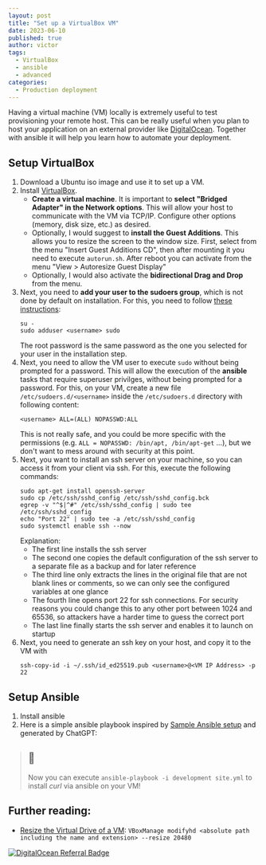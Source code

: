 ```yaml
---
layout: post
title: "Set up a VirtualBox VM"
date: 2023-06-10
published: true
author: victor
tags:
  - VirtualBox
  - ansible
  - advanced
categories:
  - Production deployment
---
```


Having a virtual machine (VM) locally is extremely useful to test provisioning your remote host.
This can be really useful when you plan to host your application on an external provider like [DigitalOcean](https://m.do.co/c/c40e38c3b079).
Together with ansible it will help you learn how to automate your deployment.

## Setup VirtualBox

1. Download a Ubuntu iso image and use it to set up a VM.
2. Install [VirtualBox](https://www.virtualbox.org/).
   - **Create a virtual machine**. It is important to **select "Bridged Adapter" in the Network options**. This will allow your host to communicate with the VM via TCP/IP. Configure other options (memory, disk size, etc.) as desired.
   - Optionally, I would suggest to **install the Guest Additions**. This allows you to resize the screen to the window size. First, select from the menu "Insert Guest Additions CD", then after mounting it you need to execute `autorun.sh`. After reboot you can activate from the menu "View > Autoresize Guest Display"
   - Optionally, I would also activate the **bidirectional Drag and Drop** from the menu.
3. Next, you need to **add your user to the sudoers group**, which is not done by default on installation. For this, you need to follow [these instructions](https://superuser.com/questions/1623376/how-can-i-make-my-own-account-a-sudoers-on-virtualbox/1755286#1755286):
   ```
   su -
   sudo adduser <username> sudo
   ```
   The root password is the same password as the one you selected for your user in the installation step.
4. Next, you need to allow the VM user to execute `sudo` without being prompted for a password. 
   This will allow the execution of the **ansible** tasks that require superuser privilges, without being prompted for a password.
   For this, on your VM, create a new file `/etc/sudoers.d/<username>` inside the `/etc/sudoers.d` directory with following content:
   ```
   <username> ALL=(ALL) NOPASSWD:ALL
   ```
   This is not really safe, and you could be more specific with the permissions (e.g. `ALL = NOPASSWD: /bin/apt, /bin/apt-get` ...), but we don't want to mess around with security at this point.
5. Next, you want to install an ssh server on your machine, so you can access it from your client via ssh. 
   For this, execute the following commands:
   ```
   sudo apt-get install openssh-server
   sudo cp /etc/ssh/sshd_config /etc/ssh/sshd_config.bck
   egrep -v "^$|^#" /etc/ssh/sshd_config | sudo tee /etc/ssh/sshd_config
   echo "Port 22" | sudo tee -a /etc/ssh/sshd_config
   sudo systemctl enable ssh --now
   ```
   Explanation:
   * The first line installs the ssh server
   * The second one copies the default configuration of the ssh server to a separate file as a backup and for later reference
   * The third line only extracts the lines in the original file that are not blank lines or comments, so we can only see the configured variables at one glance
   * The fourth line opens port 22 for ssh connections. For security reasons you could change this to any other port between 1024 and 65536, so attackers have a harder time to guess the correct port
   * The last line finally starts the ssh server and enables it to launch on startup
6. Next, you need to generate an ssh key on your host, and copy it to the VM with
   ```
   ssh-copy-id -i ~/.ssh/id_ed25519.pub <username>@<VM IP Address> -p 22
   ```

## Setup Ansible

1. Install ansible
2. Here is a simple ansible playbook inspired by [Sample Ansible setup](https://docs.ansible.com/ansible/latest/tips_tricks/sample_setup.html#sample-setup) and generated by ChatGPT:
    <script src="https://gist.github.com/movileanuv/835a2c5e287dd1ce5b192da7f503dd3b.js"></script>

> ## 🥳 
> Now you can execute `ansible-playbook -i development site.yml` to install *curl* via ansible on your VM!

## Further reading:

* [Resize the Virtual Drive of a VM](https://forums.virtualbox.org/viewtopic.php?f=35&t=50661): 
  `VBoxManage modifyhd <absolute path including the name and extension> --resize 20480`


<a href="https://www.digitalocean.com/?refcode=c40e38c3b079&utm_campaign=Referral_Invite&utm_medium=Referral_Program&utm_source=badge"><img src="https://web-platforms.sfo2.cdn.digitaloceanspaces.com/WWW/Badge%201.svg" alt="DigitalOcean Referral Badge" /></a>